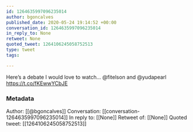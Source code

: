 ```yaml
---
id: 1264635997096235014
author: bgoncalves
published_date: 2020-05-24 19:14:52 +00:00
conversation_id: 1264635997096235014
in_reply_to: None
retweet: None
quoted_tweet: 1264106245058752513
type: tweet
tags:

---
```


Here’s a debate I would love to watch… @fitelson and @yudapearl https://t.co/fKEwwYCbJE

### Metadata

Author: [[@bgoncalves]]
Conversation: [[conversation-1264635997096235014]]
In reply to: [[None]]
Retweet of: [[None]]
Quoted tweet: [[1264106245058752513]]
